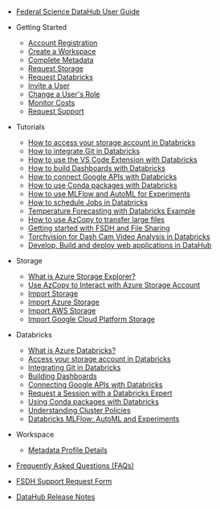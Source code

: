 - [Federal Science DataHub User Guide](/UserGuide/User-Guide.md)

- Getting Started
  - [Account Registration](/UserGuide/Preregistration/Preregistration.md)
  - [Create a Workspace](/UserGuide/GettingStarted/Creating-a-workspace.md)
  - [Complete Metadata](/UserGuide/GettingStarted/Complete-metadata.md)
  - [Request Storage](/UserGuide/GettingStarted/Request-storage.md)
  - [Request Databricks](/UserGuide/GettingStarted/Request-databricks.md)
  - [Invite a User](/UserGuide/GettingStarted/Invite-a-user.md)
  - [Change a User's Role](/UserGuide/GettingStarted/Change-a-user-role.md)
  - [Monitor Costs](/UserGuide/GettingStarted/Monitor-workspace-costs.md)
  - [Request Support](/UserGuide/GettingStarted/Logging-a-ticket.md)

- Tutorials
  - [How to access your storage account in Databricks](/UserGuide/Databricks/Access-your-storage-account-in-Databricks.md)
  - [How to integrate Git in Databricks](/UserGuide/Databricks/Git-Integration.md)
  - [How to use the VS Code Extension with Databricks](/UserGuide/Databricks/vscode_extension.md)
  - [How to build Dashboards with Databricks](/UserGuide/Databricks/Dashboarding.md)
  - [How to connect Google APIs with Databricks](/UserGuide/Databricks/Connecting-Google-API.md)
  - [How to use Conda packages with Databricks](/UserGuide/Databricks/Conda-Packages.md)  
  - [How to use MLFlow and AutoML for Experiments](/UserGuide/Databricks/Experiments-Automl.md)
  - [How to schedule Jobs in Databricks](/UserGuide/Databricks/Workflows.md)
  - [Temperature Forecasting with Databricks Example](/UserGuide/Tutorials/SST-Forecasting.md)
  - [How to use AzCopy to transfer large files](/UserGuide/Databricks/AzCopy.md)
  - [Getting started with FSDH and File Sharing](/UserGuide/Tutorials/UseCase1.md)
  - [Torchvision for Dash Cam Video Analysis in Databricks](/UserGuide/Tutorials/Torchvision.md)
  - [Develop, Build and deploy web applications in DataHub](/UserGuide/Tutorials/Build-deploy-webapp.md)

- Storage
  - [What is Azure Storage Explorer?](/UserGuide/Storage/Datahub-AzureStorage.md)
  - [Use AzCopy to Interact with Azure Storage Account](/UserGuide/Storage/Use-AzCopy.md)
  - [Import Storage](/UserGuide/Storage/Import-Storage.md)
  - [Import Azure Storage](/UserGuide/Storage/Import-Azure-Storage.md)
  - [Import AWS Storage](/UserGuide/Storage/Import-AWS-Storage.md)
  - [Import Google Cloud Platform Storage](/UserGuide/Storage/Import-GCP-Storage.md)

- Databricks
  - [What is Azure Databricks?](/UserGuide/Databricks/Databricks.md)
  - [Access your storage account in Databricks](/UserGuide/Databricks/Access-your-storage-account-in-Databricks.md)
  - [Integrating Git in Databricks](/UserGuide/Databricks/Git-Integration.md)
  - [Building Dashboards](/UserGuide/Databricks/Dashboarding.md)
  - [Connecting Google APIs with Databricks](/UserGuide/Databricks/Connecting-Google-API.md)
  - [Request a Session with a Databricks Expert](/UserGuide/Databricks/Request-databricks-session.md)
  - [Using Conda packages with Databricks](/UserGuide/Databricks/Conda-Packages.md)
  - [Understanding Cluster Policies](/UserGuide/Databricks/Cluster-Policies.md)
  - [Databricks MLFlow: AutoML and Experiments](/UserGuide/Databricks/Experiments-Automl.md)

- Workspace
  - [Metadata Profile Details](/UserGuide/Workspace/Workspace-Profile-Metadata.md)

- [Frequently Asked Questions (FAQs)](/UserGuide/FSDH-FAQs.md)

- [FSDH Support Request Form](/UserGuide/FSDH-Support-Request-Form.md)

- [DataHub Release Notes](/UserGuide/Release-Notes.md)
